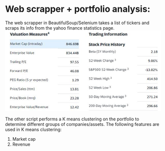 # Web scrapper + portfolio analysis:

The web scrapper in BeautifulSoup/Selenium takes a list of tickers and scraps its info from the yahoo finance statistics page.
<a href = "https://finance.yahoo.com/quote/TSLA/key-statistics?p=TSLA"><img src="sample.JPG"></a>

The other script performs a K means clustering on the portfolio to determine different groups of companies/assets. 
The following features are used in K means clustering:
1. Market cap
2. Revenue



